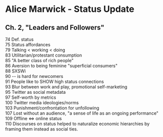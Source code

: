 # Alice Marwick - Status Update

## Ch. 2, "Leaders and Followers"

74 Def. status  
75 Status affordances  
79 Talking < working < doing  
83 Utilitarian/protestant consumption  
85 "A better class of rich people"  
86 Aversion to being feminine "superficial consumers"  
88 SXSWi  
90 -- is hard for newcomers  
91 People like to SHOW high status connections  
93 Blur between work and play, promotional self-marketing  
95 Twitter as social metadata  
97 Self-worth by metrics  
100 Twitter media ideologies/norms  
103 Punishment/confrontation for unfollowing  
107 Lost without an audience, "a sense of life as an ongoing performance"  
109 Offline <=> online status  
110 Discourses on status helped to naturalize economic hierarchies by framing them instead as social ties.  
